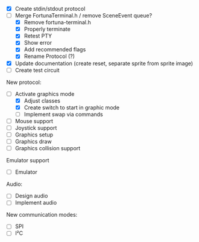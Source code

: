 - [x] Create stdin/stdout protocol
- [ ] Merge FortunaTerminal.h / remove SceneEvent queue?
  - [x] Remove fortuna-terminal.h
  - [x] Properly terminate
  - [x] Retest PTY
  - [x] Show error
  - [x] Add recommended flags
  - [x] Rename Protocol (?)
- [x] Update documentation (create reset, separate sprite from sprite image)
- [ ] Create test circuit

New protocol:
  - [ ] Activate graphics mode
    - [x] Adjust classes
    - [x] Create switch to start in graphic mode
    - [ ] Implement swap via commands
  - [ ] Mouse support
  - [ ] Joystick support
  - [ ] Graphics setup
  - [ ] Graphics draw
  - [ ] Graphics collision support

Emulator support
  - [ ] Emulator

Audio:
  - [ ] Design audio
  - [ ] Implement audio

New communication modes:
  - [ ] SPI
  - [ ] I²C